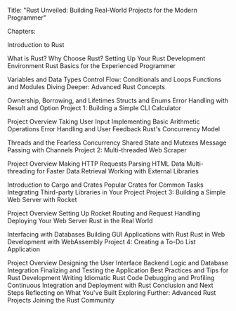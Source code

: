 Title:
"Rust Unveiled: Building Real-World Projects for the Modern Programmer"

Chapters:

Introduction to Rust

What is Rust?
Why Choose Rust?
Setting Up Your Rust Development Environment
Rust Basics for the Experienced Programmer

Variables and Data Types
Control Flow: Conditionals and Loops
Functions and Modules
Diving Deeper: Advanced Rust Concepts

Ownership, Borrowing, and Lifetimes
Structs and Enums
Error Handling with Result and Option
Project 1: Building a Simple CLI Calculator

Project Overview
Taking User Input
Implementing Basic Arithmetic Operations
Error Handling and User Feedback
Rust's Concurrency Model

Threads and the Fearless Concurrency
Shared State and Mutexes
Message Passing with Channels
Project 2: Multi-threaded Web Scraper

Project Overview
Making HTTP Requests
Parsing HTML Data
Multi-threading for Faster Data Retrieval
Working with External Libraries

Introduction to Cargo and Crates
Popular Crates for Common Tasks
Integrating Third-party Libraries in Your Project
Project 3: Building a Simple Web Server with Rocket

Project Overview
Setting Up Rocket
Routing and Request Handling
Deploying Your Web Server
Rust in the Real World

Interfacing with Databases
Building GUI Applications with Rust
Rust in Web Development with WebAssembly
Project 4: Creating a To-Do List Application

Project Overview
Designing the User Interface
Backend Logic and Database Integration
Finalizing and Testing the Application
Best Practices and Tips for Rust Development
Writing Idiomatic Rust Code
Debugging and Profiling
Continuous Integration and Deployment with Rust
Conclusion and Next Steps
Reflecting on What You've Built
Exploring Further: Advanced Rust Projects
Joining the Rust Community
